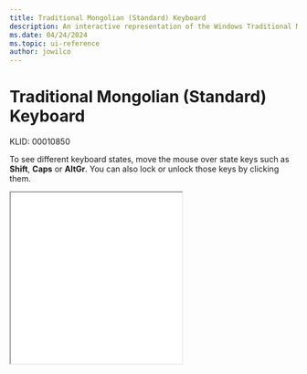 ```yaml
---
title: Traditional Mongolian (Standard) Keyboard
description: An interactive representation of the Windows Traditional Mongolian (Standard) keyboard. To see different keyboard states, click or move the mouse over the state keys.
ms.date: 04/24/2024
ms.topic: ui-reference
author: jowilco
---
```


# Traditional Mongolian (Standard) Keyboard

KLID: 00010850

To see different keyboard states, move the mouse over state keys such as **Shift**, **Caps** or **AltGr**. You can also lock or unlock those keys by clicking them.

<iframe src="kbdmonst.html" height="300"></iframe>
